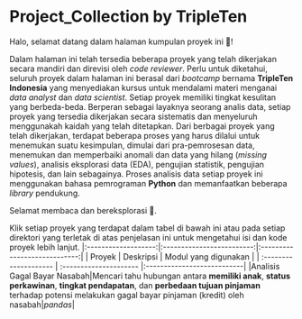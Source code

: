 # Project_Collection by TripleTen
Halo, selamat datang dalam halaman kumpulan proyek ini 👋!

Dalam halaman ini telah tersedia beberapa proyek yang telah dikerjakan secara mandiri dan direvisi oleh *code reviewer*. Perlu untuk diketahui, seluruh proyek dalam halaman ini berasal dari *bootcamp* bernama **TripleTen Indonesia** yang menyediakan kursus untuk mendalami materi menganai *data analyst* dan *data scientist*. Setiap proyek memiliki tingkat kesulitan yang berbeda-beda. Berperan sebagai layaknya seorang analis data, setiap proyek yang tersedia dikerjakan secara sistematis dan menyeluruh menggunakah kaidah yang telah ditetapkan. Dari berbagai proyek yang telah dikerjakan, terdapat beberapa proses yang harus dilalui untuk menemukan suatu kesimpulan, dimulai dari pra-pemrosesan data, menemukan dan memperbaiki anomali dan data yang hilang (*missing values*), analisis eksplorasi data (EDA), pengujian statistik, pengujian hipotesis, dan lain sebagainya. Proses analisis data setiap proyek ini menggunakan bahasa pemrograman **Python** dan memanfaatkan beberapa *library* pendukung.

Selamat membaca dan bereksplorasi 🚀.

Klik setiap proyek yang terdapat dalam tabel di bawah ini atau pada setiap direktori yang terletak di atas penjelasan ini untuk mengetahui isi dan kode proyek lebih lanjut.
|:-------------------:|:-------------------------:|:----------------------------:|
| Proyek              | Deskripsi                 | Modul yang digunakan         |
| :-------------------- | :--------------------- |:---------------------------|
|Analisis Gagal Bayar Nasabah|Mencari tahu hubungan antara **memiliki anak**, **status perkawinan**, **tingkat pendapatan**, dan **perbedaan tujuan pinjaman** terhadap potensi melakukan gagal bayar pinjaman (kredit) oleh nasabah|*pandas*|
